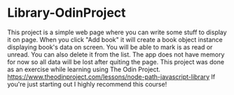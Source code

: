# Library-OdinProject
This project is a simple web page where you can write some stuff to display it on page. When you click "Add book" it will create a book object instance displaying book's data on screen. You will be able to mark is as read or unread. You can also delete it from the list. The app does not have memory for now so all data will be lost after quiting the page.
This project was done as an exercise while learning using The Odin Project. https://www.theodinproject.com/lessons/node-path-javascript-library
If you're just starting out I highly recommend this course!
